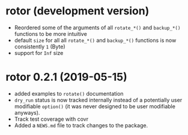# rotor (development version)

* Reordered some of the arguments of all `rotate_*()` and `backup_*()` 
  functions to be more intuitive
* default `size` for all all `rotate_*()` and `backup_*()` functions is now
  consistently `1` (Byte)
* support for `Inf` size
  

# rotor 0.2.1 (2019-05-15)

* added examples to `rotate()` documentation
* `dry_run` status is now tracked internally instead of a potentially user 
  modifiable `option()` (it was never designed to be user modifiable anyways). 
* Track test coverage with covr
* Added a `NEWS.md` file to track changes to the package.
